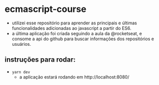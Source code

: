 # ecmascript-course
- utilizei esse repositório para aprender as principais e últimas funcionalidades adicionadas ao javascript a partir do ES6.
- a última aplicação foi criada seguindo a aula da @rocketseat, e consome a api do github para buscar informações dos repositórios e usuários.
## instruções para rodar:
- ```yarn dev```
    - a aplicação estará rodando em http://localhost:8080/